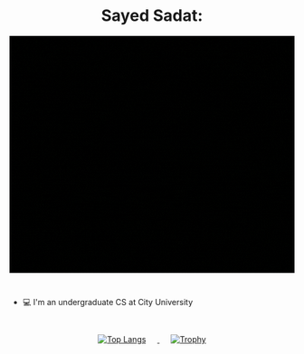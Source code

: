 <h1 align="center">
  <strong>Sayed Sadat:</strong>
</h1>
<div align="center">
  <img src="https://github.com/SAYED-I/SAYED-I/blob/main/SayedGIF.gif" alt="Hello, I am Sayed">
</div>

#

 - 💻 I'm an undergraduate CS at City University

#

<div align="center" style="padding: 4px;">
  <a href="https://github.com/anuraghazra/github-readme-stats">
    <img src="https://github-readme-stats.vercel.app/api/top-langs/?username=SAYED-I&layout=compact&theme=dark" alt="Top Langs" style="margin-right: 20px;">
  </a>
  <a href="https://github.com/ryo-ma/github-profile-trophy">
    <img src="https://github-profile-trophy.vercel.app/?username=SAYED-I&theme=darkhub&no-bg=true&column=3&row=2&exclude=Stars,Issues,PullRequest" alt="Trophy" style="margin-left: 20px;">
  </a>
</div>
